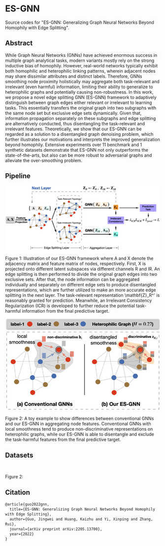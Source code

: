 # ES-GNN
Source codes for "ES-GNN: Generalizing Graph Neural Networks Beyond Homophily with Edge Splitting".

## Abstract
While Graph Neural Networks (GNNs) have achieved enormous success in multiple graph analytical tasks, modern variants mostly rely on the strong inductive bias of homophily. However, real-world networks typically exhibit both homophilic and heterophilic linking patterns, wherein adjacent nodes may share dissimilar attributes and distinct labels. Therefore, GNNs smoothing node proximity holistically may aggregate both task-relevant and irrelevant (even harmful) information, limiting their ability to generalize to heterophilic graphs and potentially causing non-robustness. In this work, we propose a novel edge splitting GNN (ES-GNN) framework to adaptively distinguish between graph edges either relevant or irrelevant to learning tasks. This essentially transfers the original graph into two subgraphs with the same node set but exclusive edge sets dynamically. Given that, information propagation separately on these subgraphs and edge splitting are alternatively conducted, thus disentangling the task-relevant and irrelevant features. Theoretically, we show that our ES-GNN can be regarded as a solution to a disentangled graph denoising problem, which further illustrates our motivations and interprets the improved generalization beyond homophily. Extensive experiments over 11 benchmark and 1 synthetic datasets demonstrate that ES-GNN not only outperforms the state-of-the-arts, but also can be more robust to adversarial graphs and alleviate the over-smoothing problem.

## Pipeline
<p align = "center">
<img src="https://github.com/jingweio/ES-GNN/blob/main/esgnn_pipline.png"/>
</p>
<p align = "left">
Figure 1: Illustration of our ES-GNN framework where A and X denote the adjacency matrix and feature matrix of nodes, respectively. First, X is projected onto different latent subspaces via different channels R and IR. An edge splitting is then performed to divide the original graph edges into two exclusive sets. After that, the node information can be aggregated individually and separately on different edge sets to produce disentangled representations, which are further utilized to make an more accurate edge splitting in the next layer. The task-relevant representation \mathbf{Z}_R^' is reasonably granted for prediction. Meanwhile, an Irrelevant Consistency Regularization (ICR) is developed to further reduce the potential task-harmful information from the final predictive target.
</p>

<p align = "center">
<img src="https://github.com/jingweio/ES-GNN/blob/main/toy_example.png" width="600">
</p>
<p align = "left">
Figure 2: A toy example to show differences between conventional GNNs and our ES-GNN in aggregating node features. Conventional GNNs with local smoothness tend to produce non-discriminative representations on heterophilic graphs, while our ES-GNN is able to disentangle and exclude the task-harmful features from the final predictive target.
</p>


## Datasets
<p align = "center">
<img src = "">
</p>
<p align = "left">
Figure 2: 
</p>

## 


## Citation
```
@article{guo2022gnn,
  title={ES-GNN: Generalizing Graph Neural Networks Beyond Homophily with Edge Splitting},
  author={Guo, Jingwei and Huang, Kaizhu and Yi, Xinping and Zhang, Rui},
  journal={arXiv preprint arXiv:2205.13700},
  year={2022}
}
```
